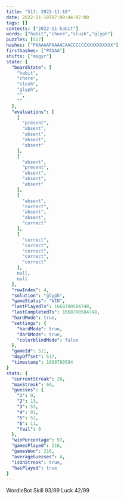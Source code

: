 ```yaml
---
title: "517: 2022-11-18"
date: 2022-11-18T07:09:44-07:00
tags: []
contests: ["2022-11-habit"]
words: ["habit","chore","slush","glyph"]
puzzles: [517]
hashes: ["PAAAAAPAAAACAACCCCCCXXXXXXXXXX"]
firsthashes: ["PAAAA"]
shifts: ["msgyr"]
state: {
  "boardState": [
    "habit",
    "chore",
    "slush",
    "glyph",
    "",
    ""
  ],
  "evaluations": [
    [
      "present",
      "absent",
      "absent",
      "absent",
      "absent"
    ],
    [
      "absent",
      "present",
      "absent",
      "absent",
      "absent"
    ],
    [
      "absent",
      "correct",
      "absent",
      "absent",
      "correct"
    ],
    [
      "correct",
      "correct",
      "correct",
      "correct",
      "correct"
    ],
    null,
    null
  ],
  "rowIndex": 4,
  "solution": "glyph",
  "gameStatus": "WIN",
  "lastPlayedTs": 1668780584748,
  "lastCompletedTs": 1668780584748,
  "hardMode": true,
  "settings": {
    "hardMode": true,
    "darkMode": true,
    "colorblindMode": false
  },
  "gameId": 511,
  "dayOffset": 517,
  "timestamp": 1668780584
}
stats: {
  "currentStreak": 26,
  "maxStreak": 69,
  "guesses": {
    "1": 0,
    "2": 13,
    "3": 53,
    "4": 81,
    "5": 52,
    "6": 11,
    "fail": 6
  },
  "winPercentage": 97,
  "gamesPlayed": 216,
  "gamesWon": 210,
  "averageGuesses": 4,
  "isOnStreak": true,
  "hasPlayed": true
}
---
```

<!-- more -->
WordleBot
Skill 93/99
Luck 42/99
